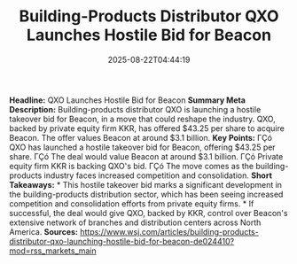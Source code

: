﻿---
title: "Building-Products Distributor QXO Launches Hostile Bid for Beacon"
date: "2025-08-22T04:44:19"
category: "Markets"
summary: ""
slug: "buildingproducts distributor qxo launches hostile bid for be"
source_urls:
  - "https://www.wsj.com/articles/building-products-distributor-qxo-launching-hostile-bid-for-beacon-de024410?mod=rss_markets_main"
seo:
  title: "Building-Products Distributor QXO Launches Hostile Bid for Beacon | Hash n Hedge"
  description: ""
  keywords: ["news", "markets", "brief"]
---
**Headline:** QXO Launches Hostile Bid for Beacon  **Summary Meta Description:** Building-products distributor QXO is launching a hostile takeover bid for Beacon, in a move that could reshape the industry. QXO, backed by private equity firm KKR, has offered $43.25 per share to acquire Beacon. The offer values Beacon at around $3.1 billion.  **Key Points:**  ΓÇó QXO has launched a hostile takeover bid for Beacon, offering $43.25 per share. ΓÇó The deal would value Beacon at around $3.1 billion. ΓÇó Private equity firm KKR is backing QXO's bid. ΓÇó The move comes as the building-products industry faces increased competition and consolidation.  **Short Takeaways:**  * This hostile takeover bid marks a significant development in the building-products distribution sector, which has been seeing increased competition and consolidation efforts from private equity firms. * If successful, the deal would give QXO, backed by KKR, control over Beacon's extensive network of branches and distribution centers across North America.  **Sources:** https://www.wsj.com/articles/building-products-distributor-qxo-launching-hostile-bid-for-beacon-de024410?mod=rss_markets_main 
